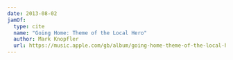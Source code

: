 ```yaml
---
date: 2013-08-02
jamOf:
  type: cite
  name: "Going Home: Theme of the Local Hero"
  author: Mark Knopfler
  url: https://music.apple.com/gb/album/going-home-theme-of-the-local-hero/1552699202?i=1552699751
---
```

